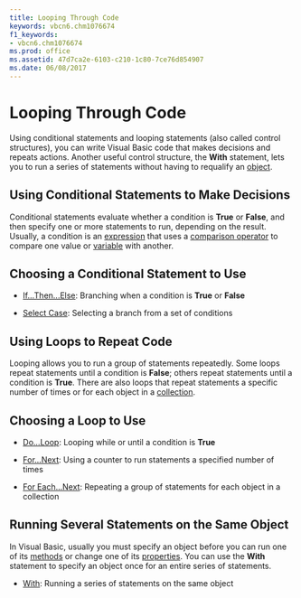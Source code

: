 ```yaml
---
title: Looping Through Code
keywords: vbcn6.chm1076674
f1_keywords:
- vbcn6.chm1076674
ms.prod: office
ms.assetid: 47d7ca2e-6103-c210-1c80-7ce76d854907
ms.date: 06/08/2017
---
```



# Looping Through Code

Using conditional statements and looping statements (also called control structures), you can write Visual Basic code that makes decisions and repeats actions. Another useful control structure, the  **With** statement, lets you to run a series of statements without having to requalify an [object](../../Glossary/vbe-glossary.md#object).


## Using Conditional Statements to Make Decisions

Conditional statements evaluate whether a condition is  **True** or **False**, and then specify one or more statements to run, depending on the result. Usually, a condition is an [expression](../../Glossary/vbe-glossary.md#expression) that uses a [comparison operator](../../Glossary/vbe-glossary.md#comparison-operator) to compare one value or [variable](../../Glossary/vbe-glossary.md#variable) with another.


## Choosing a Conditional Statement to Use




- [If...Then...Else](using-ifthenelse-statements.md): Branching when a condition is  **True** or **False**
    
- [Select Case](using-select-case-statements.md): Selecting a branch from a set of conditions
    



## Using Loops to Repeat Code

Looping allows you to run a group of statements repeatedly. Some loops repeat statements until a condition is  **False**; others repeat statements until a condition is **True**. There are also loops that repeat statements a specific number of times or for each object in a [collection](../../Glossary/vbe-glossary.md#collection).


## Choosing a Loop to Use




- [Do...Loop](using-doloop-statements.md): Looping while or until a condition is  **True**
    
- [For...Next](using-fornext-statements.md): Using a counter to run statements a specified number of times
    
- [For Each...Next](using-for-eachnext-statements.md): Repeating a group of statements for each object in a collection
    



## Running Several Statements on the Same Object

In Visual Basic, usually you must specify an object before you can run one of its [methods](../../Glossary/vbe-glossary.md#method) or change one of its [properties](../../Glossary/vbe-glossary.md#propertie). You can use the  **With** statement to specify an object once for an entire series of statements.




- [With](using-with-statements.md): Running a series of statements on the same object
    



